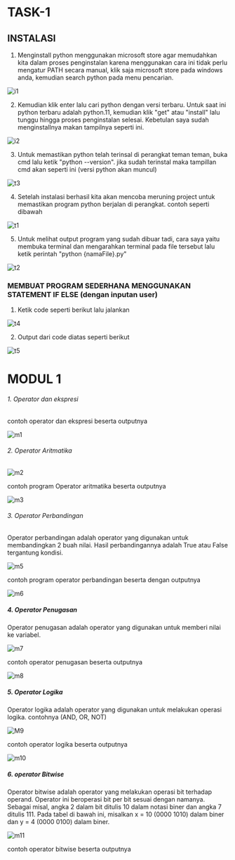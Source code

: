 # TASK-1

## INSTALASI
1. Menginstall python menggunakan microsoft store agar memudahkan kita dalam proses penginstalan karena menggunakan cara ini tidak perlu mengatur PATH secara manual, klik saja microsoft store pada windows anda, kemudian search python pada menu pencarian.

![i1](https://user-images.githubusercontent.com/92988781/224470194-3d490bd9-4064-4283-8f33-b2037b9e0a44.png)

2. Kemudian klik enter lalu cari python dengan versi terbaru. Untuk saat ini python terbaru adalah python.11, kemudian klik "get" atau "install" lalu tunggu hingga proses penginstalan selesai. Kebetulan saya sudah menginstallnya makan tampilnya seperti ini.

![i2](https://user-images.githubusercontent.com/92988781/224471628-9d0e77d5-129d-4459-aa45-247c3d61cf20.png)

3. Untuk memastikan python telah terinsal di perangkat teman teman, buka cmd lalu ketik "python --version". jika sudah terinstal maka tampillan cmd akan seperti ini (versi python akan muncul)

![t3](https://user-images.githubusercontent.com/92988781/224540299-b1e44490-ef95-49e3-b2dc-77b005a709b6.png)

4. Setelah instalasi berhasil kita akan mencoba meruning project untuk memastikan program python berjalan di perangkat. contoh seperti dibawah

![t1](https://user-images.githubusercontent.com/92988781/224540352-f2ca5f9f-0e13-46dc-82c0-49aaa87f4542.png)

5. Untuk melihat output program yang sudah dibuar tadi, cara saya yaitu membuka terminal dan mengarahkan terminal pada file tersebut lalu ketik perintah "python {namaFile}.py"

![t2](https://user-images.githubusercontent.com/92988781/224540415-fb592ebd-0306-4d7d-b0fe-c8e8c8b02295.png)

### MEMBUAT PROGRAM SEDERHANA MENGGUNAKAN STATEMENT IF ELSE (dengan inputan user)

1. Ketik code seperti berikut lalu jalankan

![t4](https://user-images.githubusercontent.com/92988781/224541120-9b1a7edb-00b1-44c3-bb02-db143f9429c0.png)

2. Output dari code diatas seperti berikut

![t5](https://user-images.githubusercontent.com/92988781/224541188-49666635-85b6-4263-a0b3-f6e023e45889.png)

# MODUL 1

###### 1. Operator dan ekspresi

contoh operator dan ekspresi beserta outputnya

![m1](https://user-images.githubusercontent.com/92988781/224542196-003b4b55-4bf9-49bb-919c-ed7d0866a156.png)


###### 2. Operator Aritmatika

![m2](https://user-images.githubusercontent.com/92988781/224542312-eb44bd3d-7067-4e7e-97ac-34044349e101.png)

contoh program Operator aritmatika beserta outputnya

![m3](https://user-images.githubusercontent.com/92988781/224543019-1e16cf19-10b7-4be9-abee-b55c0d61dc31.png)


###### 3. Operator Perbandingan
Operator perbandingan adalah operator yang digunakan untuk membandingkan 2 buah nilai. Hasil perbandingannya adalah True atau False tergantung kondisi.

![m5](https://user-images.githubusercontent.com/92988781/224562204-aeb3c834-efb1-482d-8d30-e819fd3432b8.png)

contoh program operator perbandingan beserta dengan outputnya

![m6](https://user-images.githubusercontent.com/92988781/224562693-015b3165-3ebf-434d-8250-87461a0265a4.png)

##### 4. Operator Penugasan
Operator penugasan adalah operator yang digunakan untuk memberi nilai ke variabel.

![m7](https://user-images.githubusercontent.com/92988781/224563795-8f0fe6a7-73dc-40d2-853f-cf700c79ac63.png)

contoh operator penugasan beserta outputnya

![m8](https://user-images.githubusercontent.com/92988781/224563823-e3136f7a-e387-4e47-8ce6-23dc6db999bf.png)

##### 5. Operator Logika
Operator logika adalah operator yang digunakan untuk melakukan operasi logika. contohnya (AND, OR, NOT)

![M9](https://user-images.githubusercontent.com/92988781/224563956-52b3f0e9-7475-4bf5-ad57-1d1e2bc1c90d.png)

contoh operator logika beserta outputnya

![m10](https://user-images.githubusercontent.com/92988781/224564341-c31ed519-3188-413c-ba08-7fceefc859c7.png)

##### 6. operator Bitwise
Operator bitwise adalah operator yang melakukan operasi bit terhadap operand. Operator ini beroperasi bit per bit sesuai dengan namanya. Sebagai misal, angka 2 dalam bit ditulis 10 dalam notasi biner dan angka 7 ditulis 111.
Pada tabel di bawah ini, misalkan x = 10 (0000 1010) dalam biner dan y = 4 (0000 0100) dalam biner.

![m11](https://user-images.githubusercontent.com/92988781/224564502-3ffa0e6d-93f0-481d-9b27-0b17c8b3267c.png)

contoh operator bitwise beserta outputnya


